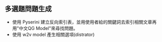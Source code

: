 ## 多選題問題生成
+ 使用 Pyserini 建立反向索引表，並用使用者給的關鍵詞去索引相關文章再用"中文QG Model"來尋找問題。
+ 使用 w2v model 產生相關選項(distrator)
